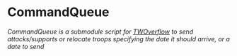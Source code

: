 # CommandQueue

_CommandQueue is a submodule script for [TWOverflow](https://github.com/TWOverflow/TWOverflow) to send attacks/supports or relocate troops specifying the date it should arrive, or a date to send_
